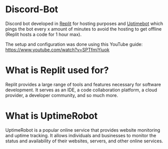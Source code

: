 # Discord-Bot

Discord bot developed in [Replit](https://replit.com/~) for hosting purposes and [Uptimebot](https://uptimerobot.com/) which pings the bot every x amount of minutes to avoid the hosting to get offline (Replit hosts a code for 1 hour max).

The setup and configuration was done using this YouTube guide: https://www.youtube.com/watch?v=SPTfmiYiuok 

# What is Replit used for?
Replit provides a large range of tools and features necessary for software development. It serves as an IDE, a code collaboration platform, a cloud provider, a developer community, and so much more. 

# What is UptimeRobot
UptimeRobot is a popular online service that provides website monitoring and uptime tracking. It allows individuals and businesses to monitor the status and availability of their websites, servers, and other online services.
